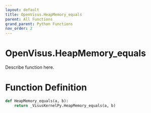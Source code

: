 ```yaml
---
layout: default
title: OpenVisus.HeapMemory_equals
parent: All Functions
grand_parent: Python Functions
nav_order: 2
---
```


# OpenVisus.HeapMemory_equals

Describe function here.

# Function Definition

```python
def HeapMemory_equals(a, b):
    return _VisusKernelPy.HeapMemory_equals(a, b)
```
